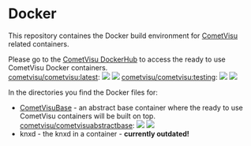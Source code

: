 # Docker
This repository containes the Docker build environment for [CometVisu](https://www.cometvisu.org/) related containers.

Please go to the [CometVisu DockerHub](https://hub.docker.com/r/cometvisu/cometvisu/) to access the ready to use CometVisu Docker containers.  
[cometvisu/cometvisu:latest](https://hub.docker.com/r/cometvisu/cometvisu/): [![](https://images.microbadger.com/badges/version/cometvisu/cometvisu:latest.svg)](https://microbadger.com/images/cometvisu/cometvisu:latest "Get your own version badge on microbadger.com") [![](https://images.microbadger.com/badges/image/cometvisu/cometvisu:latest.svg)](https://microbadger.com/images/cometvisu/cometvisu:latest "Get your own image badge on microbadger.com") 
[cometvisu/cometvisu:testing](https://hub.docker.com/r/cometvisu/cometvisu/): [![](https://images.microbadger.com/badges/version/cometvisu/cometvisu:testing.svg)](https://microbadger.com/images/cometvisu/cometvisu:testing "Get your own version badge on microbadger.com") [![](https://images.microbadger.com/badges/image/cometvisu/cometvisu:testing.svg)](https://microbadger.com/images/cometvisu/cometvisu:testing "Get your own image badge on microbadger.com") 

In the directories you find the Docker files for:

* [CometVisuBase](https://hub.docker.com/r/cometvisu/cometvisuabstractbase/) - an abstract base container where the ready to use CometVisu
  containers will be built on top.  
  [cometvisu/cometvisuabstractbase](https://hub.docker.com/r/cometvisu/cometvisuabstractbase/): [![](https://images.microbadger.com/badges/version/cometvisu/cometvisuabstractbase.svg)](https://microbadger.com/images/cometvisu/cometvisuabstractbase "Get your own version badge on microbadger.com") [![](https://images.microbadger.com/badges/image/cometvisu/cometvisuabstractbase.svg)](https://microbadger.com/images/cometvisu/cometvisuabstractbase "Get your own image badge on microbadger.com")
* knxd - the knxd in a container - **currently outdated!**
